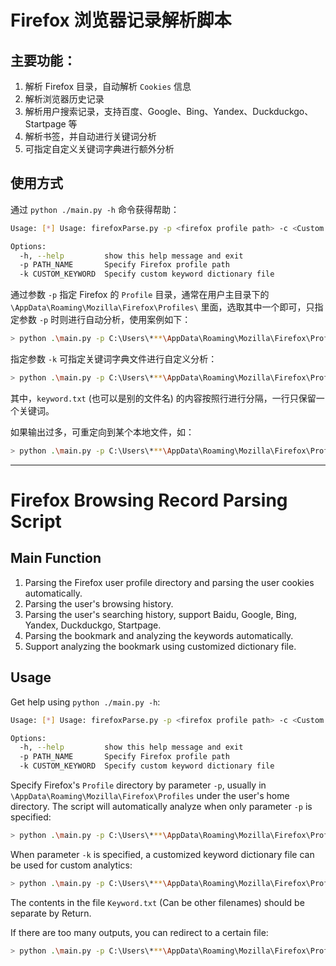 # Firefox 浏览器记录解析脚本

## 主要功能：

1. 解析 Firefox 目录，自动解析 `Cookies` 信息
2. 解析浏览器历史记录
3. 解析用户搜索记录，支持百度、Google、Bing、Yandex、Duckduckgo、Startpage 等
4. 解析书签，并自动进行关键词分析
5. 可指定自定义关键词字典进行额外分析

## 使用方式

通过 `python ./main.py -h` 命令获得帮助：

```bash
Usage: [*] Usage: firefoxParse.py -p <firefox profile path> -c <Custom keyword dictionary>

Options:
  -h, --help         show this help message and exit
  -p PATH_NAME       Specify Firefox profile path
  -k CUSTOM_KEYWORD  Specify custom keyword dictionary file
```

通过参数 `-p` 指定 Firefox 的 `Profile` 目录，通常在用户主目录下的 `\AppData\Roaming\Mozilla\Firefox\Profiles\` 里面，选取其中一个即可，只指定参数 `-p` 时则进行自动分析，使用案例如下：

```bash
> python .\main.py -p C:\Users\***\AppData\Roaming\Mozilla\Firefox\Profiles\***.default-esr
```

指定参数 `-k` 可指定关键词字典文件进行自定义分析：

```bash
> python .\main.py -p C:\Users\***\AppData\Roaming\Mozilla\Firefox\Profiles\***.default-esr -k ./keyword.txt 
```

其中，`keyword.txt` (也可以是别的文件名) 的内容按照行进行分隔，一行只保留一个关键词。

如果输出过多，可重定向到某个本地文件，如：

```bash
> python .\main.py -p C:\Users\***\AppData\Roaming\Mozilla\Firefox\Profiles\***.default-esr -c ./keyword.txt > ./output.txt
```

---

# Firefox Browsing Record Parsing Script

## Main Function

1. Parsing the Firefox user profile directory and parsing the user cookies automatically.
2. Parsing the user's browsing history.
3. Parsing the user's searching history, support Baidu, Google, Bing, Yandex, Duckduckgo, Startpage.
4. Parsing the bookmark and analyzing the keywords automatically.
5. Support analyzing the bookmark using customized dictionary file.

## Usage

Get help using `python ./main.py -h`:

```bash
Usage: [*] Usage: firefoxParse.py -p <firefox profile path> -c <Custom keyword dictionary>

Options:
  -h, --help         show this help message and exit
  -p PATH_NAME       Specify Firefox profile path
  -k CUSTOM_KEYWORD  Specify custom keyword dictionary file

```

Specify Firefox's `Profile` directory by parameter `-p`, usually in `\AppData\Roaming\Mozilla\Firefox\Profiles` under the user's home directory. The script will automatically analyze when only parameter `-p` is specified:

```bash
> python .\main.py -p C:\Users\***\AppData\Roaming\Mozilla\Firefox\Profiles\***.default-esr
```

When parameter `-k` is specified, a customized keyword dictionary file can be used for custom analytics:

```bash
> python .\main.py -p C:\Users\***\AppData\Roaming\Mozilla\Firefox\Profiles\***.default-esr -k ./keyword.txt 
```

The contents in the file `Keyword.txt` (Can be other filenames) should be separate by Return.

If there are too many outputs, you can redirect to a certain file:

```bash
> python .\main.py -p C:\Users\***\AppData\Roaming\Mozilla\Firefox\Profiles\***.default-esr -c ./keyword.txt > ./output.txt
```
